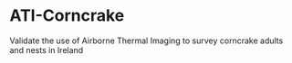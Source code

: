 # ATI-Corncrake
Validate the use of Airborne Thermal Imaging to survey corncrake adults and nests in Ireland
